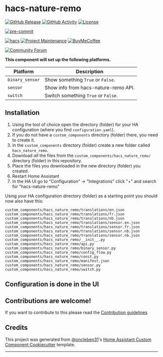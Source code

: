 # hacs-nature-remo

[![GitHub Release][releases-shield]][releases]
[![GitHub Activity][commits-shield]][commits]
[![License][license-shield]](LICENSE)

[![pre-commit][pre-commit-shield]][pre-commit]

[![hacs][hacsbadge]][hacs]
[![Project Maintenance][maintenance-shield]][user_profile]
[![BuyMeCoffee][buymecoffeebadge]][buymecoffee]

[![Community Forum][forum-shield]][forum]

**This component will set up the following platforms.**

| Platform        | Description                                                               |
| --------------- | ------------------------------------------------------------------------- |
| `binary_sensor` | Show something `True` or `False`.                                         |
| `sensor`        | Show info from hacs-nature-remo API. |
| `switch`        | Switch something `True` or `False`.                                       |

## Installation

1. Using the tool of choice open the directory (folder) for your HA configuration (where you find `configuration.yaml`).
2. If you do not have a `custom_components` directory (folder) there, you need to create it.
3. In the `custom_components` directory (folder) create a new folder called `hacs_nature_remo`.
4. Download _all_ the files from the `custom_components/hacs_nature_remo/` directory (folder) in this repository.
5. Place the files you downloaded in the new directory (folder) you created.
6. Restart Home Assistant
7. In the HA UI go to "Configuration" -> "Integrations" click "+" and search for "hacs-nature-remo"

Using your HA configuration directory (folder) as a starting point you should now also have this:

```text
custom_components/hacs_nature_remo/translations/en.json
custom_components/hacs_nature_remo/translations/fr.json
custom_components/hacs_nature_remo/translations/nb.json
custom_components/hacs_nature_remo/translations/sensor.en.json
custom_components/hacs_nature_remo/translations/sensor.fr.json
custom_components/hacs_nature_remo/translations/sensor.nb.json
custom_components/hacs_nature_remo/translations/sensor.nb.json
custom_components/hacs_nature_remo/__init__.py
custom_components/hacs_nature_remo/api.py
custom_components/hacs_nature_remo/binary_sensor.py
custom_components/hacs_nature_remo/config_flow.py
custom_components/hacs_nature_remo/const.py
custom_components/hacs_nature_remo/manifest.json
custom_components/hacs_nature_remo/sensor.py
custom_components/hacs_nature_remo/switch.py
```

## Configuration is done in the UI

<!---->

## Contributions are welcome!

If you want to contribute to this please read the [Contribution guidelines](CONTRIBUTING.md)

## Credits

This project was generated from [@oncleben31](https://github.com/oncleben31)'s [Home Assistant Custom Component Cookiecutter](https://github.com/oncleben31/cookiecutter-homeassistant-custom-component) template.

---

[buymecoffee]: https://www.buymeacoffee.com/kkiyama117x
[buymecoffeebadge]: https://img.shields.io/badge/buy%20me%20a%20coffee-donate-yellow.svg?style=for-the-badge
[commits-shield]: https://img.shields.io/github/commit-activity/y/kkiyama117/hacs-nature-remo2.svg?style=for-the-badge
[commits]: https://github.com/kkiyama117/hacs-nature-remo/commits/main
[hacs]: https://hacs.xyz
[hacsbadge]: https://img.shields.io/badge/HACS-Custom-orange.svg?style=for-the-badge
[forum-shield]: https://img.shields.io/badge/community-forum-brightgreen.svg?style=for-the-badge
[forum]: https://community.home-assistant.io/
[license-shield]: https://img.shields.io/github/license/kkiyama117/hacs-nature-remo2.svg?style=for-the-badge
[maintenance-shield]: https://img.shields.io/badge/maintainer-%40kkiyama117-blue.svg?style=for-the-badge
[pre-commit]: https://github.com/pre-commit/pre-commit
[pre-commit-shield]: https://img.shields.io/badge/pre--commit-enabled-brightgreen?style=for-the-badge
[releases-shield]: https://img.shields.io/github/release/kkiyama117/hacs-nature-remo2.svg?style=for-the-badge
[releases]: https://github.com/kkiyama117/hacs-nature-remo2/releases
[user_profile]: https://github.com/kkiyama117

